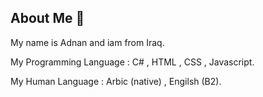 ## About Me 👋

My name is Adnan and iam from Iraq.

My Programming Language : C# , HTML , CSS , Javascript.

My Human Language : Arbic (native) , Engilsh (B2).

